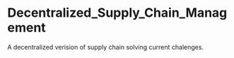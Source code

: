 # Decentralized_Supply_Chain_Management
A decentralized verision of supply chain solving current chalenges.
